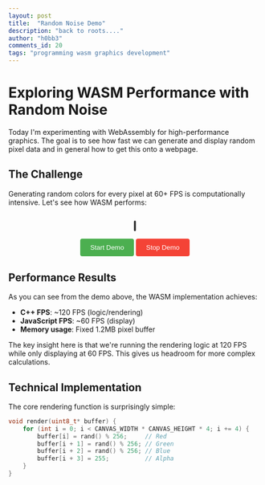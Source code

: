 ```yaml
---
layout: post
title:  "Random Noise Demo"
description: "back to roots...."
author: "h0bb3"
comments_id: 20
tags: "programming wasm graphics development"
---
```

# Exploring WASM Performance with Random Noise

Today I'm experimenting with WebAssembly for high-performance graphics. The goal is to see how fast we can generate and display random pixel data and in general how to get this onto a webpage.

## The Challenge

Generating random colors for every pixel at 60+ FPS is computationally intensive. Let's see how WASM performs:

<div style="text-align: center; margin: 30px 0;">
  <canvas id="demo-canvas" width="640" height="480" style="border: 2px solid #333; border-radius: 8px;"></canvas>
  <br><br>
  <button onclick="startDemo()" style="padding: 10px 20px; background: #4CAF50; color: white; border: none; border-radius: 4px; cursor: pointer;">Start Demo</button>
  <button onclick="stopDemo()" style="padding: 10px 20px; background: #f44336; color: white; border: none; border-radius: 4px; cursor: pointer;">Stop Demo</button>
</div>

## Performance Results

As you can see from the demo above, the WASM implementation achieves:

- **C++ FPS**: ~120 FPS (logic/rendering)
- **JavaScript FPS**: ~60 FPS (display)
- **Memory usage**: Fixed 1.2MB pixel buffer

The key insight here is that we're running the rendering logic at 120 FPS while only displaying at 60 FPS. This gives us headroom for more complex calculations.

## Technical Implementation

The core rendering function is surprisingly simple:

```cpp
void render(uint8_t* buffer) {
    for (int i = 0; i < CANVAS_WIDTH * CANVAS_HEIGHT * 4; i += 4) {
        buffer[i] = rand() % 256;     // Red
        buffer[i + 1] = rand() % 256; // Green
        buffer[i + 2] = rand() % 256; // Blue
        buffer[i + 3] = 255;          // Alpha
    }
}
```

<script src="/log/assets/wasm-demos/random-noise/demo.js"></script>

<script>
let wasmModule = null;
let isRunning = false;
let canvas = null;
let ctx = null;
let pixelBuffer = null;
let imageData = null;
let fpsCounter = 0;
let lastTime = 0;
let animationId = null;

// Initialize when page loads
window.addEventListener('load', () => {
    canvas = document.getElementById('demo-canvas');
    ctx = canvas.getContext('2d');
    
    // Check if Module is already available and initialized
    if (typeof Module !== 'undefined') {
        if (Module.calledRun) {
            // Module is already initialized
            wasmModule = Module;
            initializeDemo();
        } else {
            // Module exists but not yet initialized
            Module.onRuntimeInitialized = function() {
                wasmModule = Module;
                initializeDemo();
            };
        }
    } else {
        console.error('WASM module not found');
    }
});

function initializeDemo() {
    console.log('WASM module ready');
    
    // Initialize the pixel buffer and image data
    imageData = ctx.createImageData(640, 480);
    
    // Start the rendering loop immediately
    startRenderingLoop();
}

function startRenderingLoop() {
    function renderFrame() {
        if (wasmModule && wasmModule._getPixelBuffer) {
            try {
                // Get the pixel buffer from WASM
                const bufferPtr = wasmModule._getPixelBuffer();
                const buffer = new Uint8Array(wasmModule.HEAPU8.buffer, bufferPtr, 640 * 480 * 4);
                
                // Copy to image data
                imageData.data.set(buffer);
                
                // Draw to canvas
                ctx.putImageData(imageData, 0, 0);
                
                // Update FPS counter
                fpsCounter++;
                const currentTime = performance.now();
                if (currentTime - lastTime >= 1000) {
                    const jsFps = fpsCounter * 1000 / (currentTime - lastTime);
                    const cppFps = wasmModule._getCppFps ? wasmModule._getCppFps() : 0;
                    console.log(`JS FPS: ${jsFps.toFixed(1)}, C++ FPS: ${cppFps.toFixed(1)}`);
                    fpsCounter = 0;
                    lastTime = currentTime;
                }
            } catch (e) {
                console.error('Error in render frame:', e);
            }
        }
        
        // Continue the loop
        animationId = requestAnimationFrame(renderFrame);
    }
    
    renderFrame();
}

function startDemo() {
    if (wasmModule && wasmModule._initDemo) {
        try {
            wasmModule._initDemo();
            isRunning = true;
            console.log('Demo started');
        } catch (e) {
            // The "unwind" exception is expected - it's how Emscripten starts the main loop
            if (e === "unwind") {
                isRunning = true;
                console.log('Demo started (unwind caught)');
            } else {
                console.error('Error starting demo:', e);
            }
        }
    } else {
        console.error('WASM module not ready');
    }
}

function stopDemo() {
    if (wasmModule && wasmModule._stopDemo) {
        try {
            wasmModule._stopDemo();
            isRunning = false;
            console.log('Demo stopped');
        } catch (e) {
            console.error('Error stopping demo:', e);
        }
    }
}
</script>
